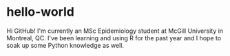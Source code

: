 # hello-world

Hi GitHub! I'm currently an MSc Epidemiology student at McGill University in Montreal, QC. I've been learning and using R for the past year and I hope to soak up some Python knowledge as well. 
